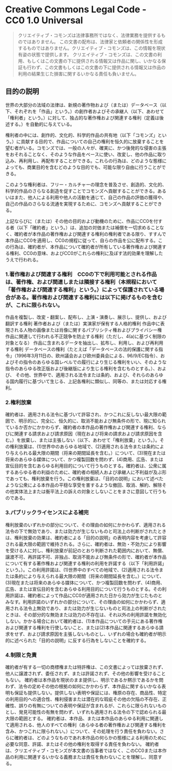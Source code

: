 # Creative Commons Legal Code - CC0 1.0 Universal

> クリエイティブ・コモンズは法律事務所ではなく、法律業務を提供するものではありません。 この文書の配布は、法律家と依頼者の関係性を形成するものではありません。クリエイティブ・コモンズは、この情報を現状有姿の状態で提供します。 クリエイティブ・コモンズは、この文書の利用、もしくはこの文書の下に提供される情報又は作品に関し、いかなる保証も行わず、この文書もしくはこの文書の下に提供される情報又は作品の利用の結果生じた損害に関するいかなる責任も負いません。

## 目的の説明

世界の大部分の法域の法律は、新規の著作物および（または）データベース（以下、それぞれを「作品」という。）の創作者およびその承継人（以下、あわせて「権利者」という。）に対して、独占的な著作権および関連する権利（定義は後述する。）を自動的に与えている。

権利者の中には、創作的、文化的、科学的作品の共有地（以下「コモンズ」という。）に貢献する目的で、作品についての自己の権利を恒久的に放棄することを望む者がいる。コモンズでは、一般の人々が、確実に、かつ後発的な侵害の主張をおそれることなく、そのような作品をベースに使い、改変し、他の作品に取り込み、再利用し、再配布することができる。これらの行為は、どのような態様によっても、商業目的を含むどのような目的でも、可能な限り自由に行うことができる。

このような権利者は、フリー・カルチャーの理念を普及させ、創造的、文化的、科学的作品のさらなる創造を促すことでコモンズへ貢献することができる。あるいはまた、他人による利用や他人の活動を通じて、自己の作品の評価の獲得や、自己の作品のさらなる流通を実現するために、コモンズへ貢献することができる。

上記ならびに（または）その他の目的および動機のために、作品にCC0を付する者（以下「確約者」という。）は、追加の対価または補償を一切求めることなく、確約者が本作品の著作権および関連する権利の権利者である限り、すすんで本作品にCC0を適用し、CC0の規程に従って、自らの作品を公に配布する。この行為は、確約者が、本作品について確約者が所有している著作権および関連する権利、CC0の意味、およびCC0がこれらの権利に及ぼす法的効果を理解したうえで行われる。

### 1.著作権および関連する権利　CC0の下で利用可能とされる作品は、著作権、および関連しまたは隣接する権利（本規程において「著作権および関連する権利」という。）によって保護されている場合がある。著作権および関連する権利には以下に掲げるものを含むが、これに限られない。

作品を複製し、改変・翻案し、配布し、上演・演奏し、展示し、提供し、および翻訳する権利
著作者および（または）実演家が保有する人格的権利
作品中に表現される人物の画像または肖像に関するパブリシティ権およびプライバシー権
作品に関連して行われる不正競争を防止する権利（ただし、4(a)に基づく制限の対象となる）
作品に含まれるデータを抽出し、拡布し、利用し、および再利用する権利
データベースの権利（たとえば「データベースの法的保護に関する指令」（1996年3月11日の、欧州議会および欧州委員会による、96/9/EC指令）、およびその指令のあらゆる国レベルでの履行により生じる権利をいい、そのような指令のあらゆる改正版および後継版により生じる権利を含むものとする。）、および、
その他、世界中で、適用される法令または条約、および、それらのあらゆる国内履行に基づいて生じる、上記各権利に類似し、同等の、または対応する権利。

### 2.権利放棄

確約者は、適用される法令に基づいて許容され、かつこれに反しない最大限の範囲で、明示的に、完全に、恒久的に、取消不能および無条件の形で、現に知られているか否かにかかわらず、確約者の本作品の著作権および関連する権利、ならびに関連する請求および請求原因（現在および将来の請求および請求原因を含む。）を放棄し、または主張しない（以下、あわせて「権利放棄」という。）。その権利放棄は、(1)世界中のあらゆる地域で、(2)適用される法令または条約により与えられる最大限の期間（将来の期間延長を含む。）について、(3)現在または将来のあらゆる媒体について、かつ複製回数を問わず、(4)商用、広告、または宣伝目的を含むあらゆる利用目的について行うものとする。確約者は、公衆に属するあらゆる者の利益のために、確約者の相続人および承継人に不利益が及ぶ形であっても、権利放棄を行う。この権利放棄は、「目的の説明」において述べたような公衆による本作品の平穏な享受を害するような撤回、取消、解約、解除その他実体法上または衡平法上の訴えの対象としないことをまさに意図して行うものである。

### 3.パブリックライセンスによる補完

権利放棄のいずれかの部分について、その理由の如何にかかわらず、適用される法令の下で無効であり、または効力が生じないものと司法上の判断がされたときは、権利放棄の効果は、確約者による「目的の説明」の表明内容を考慮して許容される最大限の範囲で維持される。さらに、確約者は、無効・不効力により影響を受ける人に対し、権利放棄が前記のとおり判断された範囲内において、無償、譲渡不可、再許諾不可、非独占、取消不能および無条件の形で、確約者が本作品について有する著作権および関連する権利の利用を許諾する（以下「利用許諾」という。）。この利用許諾は、(1)世界中のすべての地域で、(2)適用される法令または条約により与えられる最大限の期間（将来の期間延長を含む。）について、(3)現在または将来のあらゆる媒体について、かつ複製回数を問わず、(4)商用、広告、または宣伝目的を含むあらゆる利用目的について行うものとする。その利用許諾は、確約者によって作品にCC0が適用された日から効力が生じたものとみなす。利用許諾のいずれかの部分について、その理由の如何にかかわらず、適用される法令上無効であり、または効力が生じないものと司法上の判断がされたときは、その部分的な無効または効力の不存在は、それ以外の利用許諾を無効化しない。かかる場合において確約者は、(1)本作品についての手元にある著作権および関連する権利を行使しないこと、または(2)本作品に関連するあらゆる請求をせず、および請求原因を主張しないものとし、いずれの場合も確約者が明示的に述べられた「目的の説明」に反する行為をしないことを確約する。

### 4.制限と免責

確約者が有する一切の商標権または特許権は、この文書によっては放棄されず、他人に譲渡されず、委任されず、または許諾されず、その他の影響を受けることもない。
確約者は本作品を現状のまま提供し、明示であるか黙示であるかを問わず、法令の定めその他の根拠の如何にかかわらず、本作品に関するいかなる表明も保証も提供しない。提供しない表明や保証には、権原の存在、商品性、特定の利用目的への適合性、権利侵害または潜在的な瑕疵その他の欠陥の不存在、正確性、誤りの有無についての表明や保証が含まれるが、これらに限られないものとし、発見可能性の有無を問わず、いずれも適用される法令の下で認められる最大限の範囲とする。
確約者は、本作品、または本作品のあらゆる利用に関連して適用される、他人のすべての権利（あらゆる者の著作権および関連する権利を含み、かつこれに限られない。）について、その処理を行う責任を負わない。さらに確約者は、どのようなものであれ本作品の何らかの態様による利用のために必要な同意、許諾、またはその他の権利を取得する責任を負わない。
確約者は、クリエイティブ・コモンズが本文書の当事者ではなく、このCC0または本作品の利用に関連するいかなる義務または責任を負わないことを理解し、同意する。
